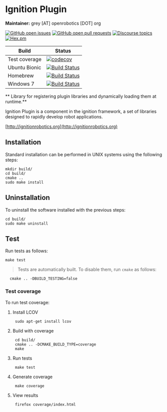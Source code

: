 # Ignition Plugin

**Maintainer:** grey [AT] openrobotics [DOT] org

[![GitHub open issues](https://img.shields.io/github/issues-raw/ignitionrobotics/ign-plugin.svg)](https://github.com/ignitionrobotics/ign-plugin/issues)
[![GitHub open pull requests](https://img.shields.io/github/issues-pr-raw/ignitionrobotics/ign-plugin.svg)](https://github.com/ignitionrobotics/ign-plugin/pulls)
[![Discourse topics](https://img.shields.io/discourse/https/community.gazebosim.org/topics.svg)](https://community.gazebosim.org)
[![Hex.pm](https://img.shields.io/hexpm/l/plug.svg)](https://www.apache.org/licenses/LICENSE-2.0)

Build | Status
-- | --
Test coverage | [![codecov](https://codecov.io/gh/ignitionrobotics/ign-plugin/branch/master/graph/badge.svg)](https://codecov.io/gh/ignitionrobotics/ign-plugin/branch/master)
Ubuntu Bionic | [![Build Status](https://build.osrfoundation.org/job/ignition_plugin-ci-master-bionic-amd64/badge/icon)](https://build.osrfoundation.org/job/ignition_plugin-ci-master-bionic-amd64/)
Homebrew      | [![Build Status](https://build.osrfoundation.org/job/ignition_plugin-ci-master-bionic-amd64/badge/icon)](https://build.osrfoundation.org/job/ignition_plugin-ci-master-bionic-amd64/)
Windows 7     | [![Build Status](https://build.osrfoundation.org/job/ignition_plugin-ci-master-windows7-amd64/badge/icon)](https://build.osrfoundation.org/job/ignition_plugin-ci-master-windows7-amd64/)

** Library for registering plugin libraries and dynamically loading them at runtime.**

Ignition Plugin is a component in the ignition framework, a set
of libraries designed to rapidly develop robot applications.

[http://ignitionrobotics.org](http://ignitionrobotics.org)

## Installation

Standard installation can be performed in UNIX systems using the following
steps:

    mkdir build/
    cd build/
    cmake ..
    sudo make install

## Uninstallation

To uninstall the software installed with the previous steps:

    cd build/
    sudo make uninstall

## Test

Run tests as follows:

    make test

> Tests are automatically built. To disable them, run `cmake` as follows:

      cmake .. -DBUILD_TESTING=false

### Test coverage

To run test coverage:

1. Install LCOV

        sudo apt-get install lcov

1. Build with coverage

        cd build/
        cmake .. -DCMAKE_BUILD_TYPE=coverage
        make

1. Run tests

        make test

1. Generate coverage

        make coverage

1. View results

        firefox coverage/index.html
